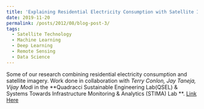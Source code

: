 ```yaml
---
title: 'Explaining Residential Electricity Consumption with Satellite Imagery and GANs'
date: 2019-11-20
permalink: /posts/2012/08/blog-post-3/
tags:
  - Satellite Technology
  - Machine Learning
  - Deep Learning
  - Remote Sensing
  - Data Science
---
```

Some of our research combining residential electricity consumption and satellite imagery. Work done in collaboration with *Terry Conlon, Jay Taneja, Vijay Modi* in the **Quadracci Sustainable Engineering Lab(QSEL) & Systems Towards Infrastructure Monitoring & Analytics (STIMA) Lab **.
[Link Here](https://medium.com/@tconlon10/visualizing-residential-electricity-consumption-with-satellite-imagery-and-gans-b0bbb0fa39d6)
